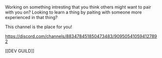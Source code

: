 Working on something intresting that you think others might want to pair with you on? Looking to learn a thing by paiting with someone more experienced in that thing?

This channel is the place for you!

https://discord.com/channels/883478451850473483/909505410594127892


[[DEV GUILD]]